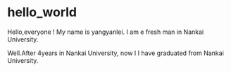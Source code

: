 # hello_world

Hello,everyone !
My name is yangyanlei. I am e fresh man in Nankai University.


Well.After 4years in Nankai University, now I I have graduated from Nankai University.
